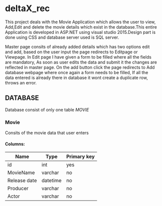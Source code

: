# deltaX_rec
This project deals with the Movie Application which allows the user to view, Add,Edit and delete the movie details which exist in the database.This entire Application is developed in ASP.NET using visual studio 2015.Design part is done using CSS and database server used is SQL server.

 Master  page consits of already added details which has two options edit and add, based on the user input the page redirects to Editpage or  Viewpage. In Edit page I have given a form to be filled where all the fields are mandatory, As soon as user edits the data and submit it the changes are reflected in master page. On the add button click the page redirects to Add database webpage where once again a form needs to be filled, If all the data entered is already there in database it wont create a duplicate row, throws an error.
 

## DATABASE
Database consist of only one table *MOVIE*
### Movie
Consits of the movie data that user enters

#### Columns:

|       Name         |Type                           |Primary key                  |
|-----------------|-------------------------------|-----------------------------|
|id                |int                       |yes                        |     
|MovieName         |varchar                      |no                         |
|Release date      |datetime                     |no                         |
|Producer          |varchar                      |no                         |
|Actor             |varchar                      |no                         |
